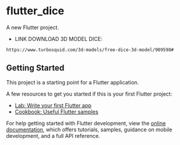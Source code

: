 # flutter_dice

A new Flutter project.

- LINK DOWNLOAD 3D MODEL DICE:

```
https://www.turbosquid.com/3d-models/free-dice-3d-model/909598#
```

## Getting Started

This project is a starting point for a Flutter application.

A few resources to get you started if this is your first Flutter project:

- [Lab: Write your first Flutter app](https://docs.flutter.dev/get-started/codelab)
- [Cookbook: Useful Flutter samples](https://docs.flutter.dev/cookbook)

For help getting started with Flutter development, view the
[online documentation](https://docs.flutter.dev/), which offers tutorials,
samples, guidance on mobile development, and a full API reference.
